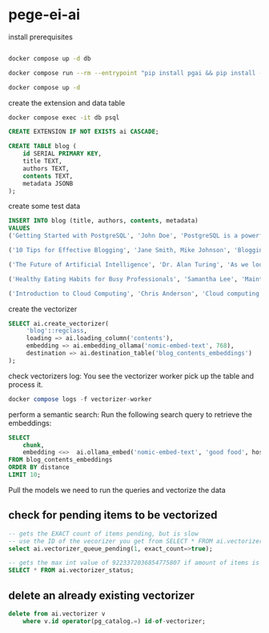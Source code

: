 # pege-ei-ai

install prerequisites

```bash

docker compose up -d db

docker compose run --rm --entrypoint "pip install pgai && pip install -U pgai && python -m pgai install -d postgres://postgres:postgres@db:5432/postgres" vectorizer-worker

docker compose up -d
```

create the extension and data table

```bash
docker compose exec -it db psql
```

```sql
CREATE EXTENSION IF NOT EXISTS ai CASCADE;

CREATE TABLE blog (
    id SERIAL PRIMARY KEY,
    title TEXT,
    authors TEXT,
    contents TEXT,
    metadata JSONB
);
```

create some test data

```sql
INSERT INTO blog (title, authors, contents, metadata)
VALUES
('Getting Started with PostgreSQL', 'John Doe', 'PostgreSQL is a powerful, open source object-relational database system...', '{"tags": ["database", "postgresql", "beginner"], "read_time": 5, "published_date": "2024-03-15"}'),

('10 Tips for Effective Blogging', 'Jane Smith, Mike Johnson', 'Blogging can be a great way to share your thoughts and expertise...', '{"tags": ["blogging", "writing", "tips"], "read_time": 8, "published_date": "2024-03-20"}'),

('The Future of Artificial Intelligence', 'Dr. Alan Turing', 'As we look towards the future, artificial intelligence continues to evolve...', '{"tags": ["AI", "technology", "future"], "read_time": 12, "published_date": "2024-04-01"}'),

('Healthy Eating Habits for Busy Professionals', 'Samantha Lee', 'Maintaining a healthy diet can be challenging for busy professionals...', '{"tags": ["health", "nutrition", "lifestyle"], "read_time": 6, "published_date": "2024-04-05"}'),

('Introduction to Cloud Computing', 'Chris Anderson', 'Cloud computing has revolutionized the way businesses operate...', '{"tags": ["cloud", "technology", "business"], "read_time": 10, "published_date": "2024-04-10"}');
```

create the vectorizer

```sql
SELECT ai.create_vectorizer(
     'blog'::regclass,
     loading => ai.loading_column('contents'),
     embedding => ai.embedding_ollama('nomic-embed-text', 768),
     destination => ai.destination_table('blog_contents_embeddings')
);
```

check vectorizers log: You see the vectorizer worker pick up the table and process it.

```sql
docker compose logs -f vectorizer-worker
```

perform a semantic search: Run the following search query to retrieve the embeddings:

```sql
SELECT
    chunk,
    embedding <=>  ai.ollama_embed('nomic-embed-text', 'good food', host => 'http://ollama:11434') as distance
FROM blog_contents_embeddings
ORDER BY distance
LIMIT 10;

```

Pull the models we need to run the queries and vectorize the data

## check for pending items to be vectorized

```sql
-- gets the EXACT count of items pending, but is slow
-- use the ID of the vecorizer you get from SELECT * FROM ai.vectorizer ORDER BY id AS LIMIT 100
select ai.vectorizer_queue_pending(1, exact_count=>true);

-- gets the max int value of 9223372036854775807 if amount of items is above 10000 for performance reasons, but is fast
SELECT * FROM ai.vectorizer_status;
```

## delete an already existing vectorizer

```sql
delete from ai.vectorizer v
    where v.id operator(pg_catalog.=) id-of-vectorizer;
```
